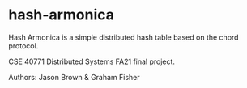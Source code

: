# hash-armonica
Hash Armonica is a simple distributed hash table based on the chord protocol.

CSE 40771 Distributed Systems FA21 final project.

Authors: Jason Brown & Graham Fisher
